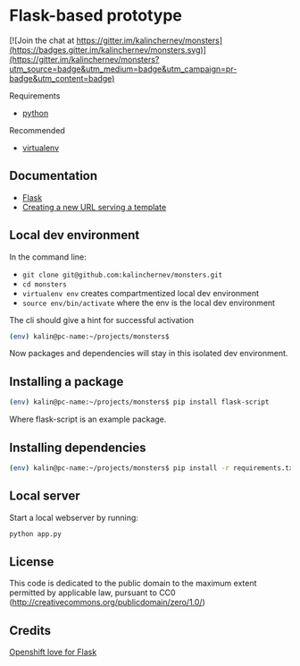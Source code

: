 # Flask-based prototype

[![Join the chat at https://gitter.im/kalinchernev/monsters](https://badges.gitter.im/kalinchernev/monsters.svg)](https://gitter.im/kalinchernev/monsters?utm_source=badge&utm_medium=badge&utm_campaign=pr-badge&utm_content=badge)

Requirements
- [python](https://www.python.org/downloads/)

Recommended
- [virtualenv](http://virtualenv.readthedocs.org/en/latest/installation.html)

## Documentation
- [Flask](http://flask.pocoo.org/docs/0.10/)
- [Creating a new URL serving a template](http://flask.pocoo.org/docs/0.10/quickstart/#rendering-templates)

## Local dev environment
In the command line:

- `git clone git@github.com:kalinchernev/monsters.git`
- `cd monsters`
- `virtualenv env` creates compartmentized local dev environment
- `source env/bin/activate` where the env is the local dev environment

The cli should give a hint for successful activation

```bash
(env) kalin@pc-name:~/projects/monsters$
```
Now packages and dependencies will stay in this isolated dev environment.

## Installing a package

```bash
(env) kalin@pc-name:~/projects/monsters$ pip install flask-script
```
Where flask-script is an example package.

## Installing dependencies

```bash
(env) kalin@pc-name:~/projects/monsters$ pip install -r requirements.txt
```

## Local server
Start a local webserver by running:

```bash
python app.py
```

## License
This code is dedicated to the public domain to the maximum extent permitted by applicable law, pursuant to CC0 (http://creativecommons.org/publicdomain/zero/1.0/)

## Credits
[Openshift love for Flask](https://developers.openshift.com/en/python-flask.html)
